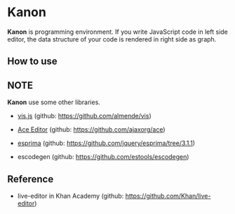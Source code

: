 # Kanon

__Kanon__ is programming environment.
If you write JavaScript code in left side editor,
the data structure of your code is rendered in right side as graph.

## How to use

## NOTE

__Kanon__ use some other libraries.

- [vis.js](http://visjs.org) (github: https://github.com/almende/vis)

- [Ace Editor](https://ace.c9.io) (github: https://github.com/ajaxorg/ace)

- [esprima](http://esprima.org) (github: https://github.com/jquery/esprima/tree/3.1.1)

- escodegen (github: https://github.com/estools/escodegen)

## Reference

- live-editor in Khan Academy (github: https://github.com/Khan/live-editor)

